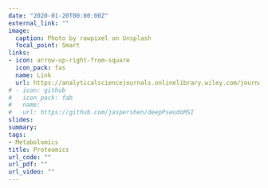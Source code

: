 ```yaml
---
date: "2020-01-20T00:00:00Z"
external_link: ""
image:
  caption: Photo by rawpixel on Unsplash
  focal_point: Smart
links:
- icon: arrow-up-right-from-square
  icon_pack: fas
  name: Link
  url: https://analyticalsciencejournals.onlinelibrary.wiley.com/journal/16159861?utm_source=google&utm_medium=paidsearch&utm_campaign=R3MR425&utm_content=LifeSciences&gclid=EAIaIQobChMIronotqnYgAMV5watBh3bhQy0EAAYASAAEgKtvvD_BwE
# - icon: github
#   icon_pack: fab
#   name: 
#   url: https://github.com/jaspershen/deepPseudoMSI
slides: 
summary:
tags:
- Metabolomics
title: Proteomics
url_code: ""
url_pdf: ""
url_video: ""
---
```

